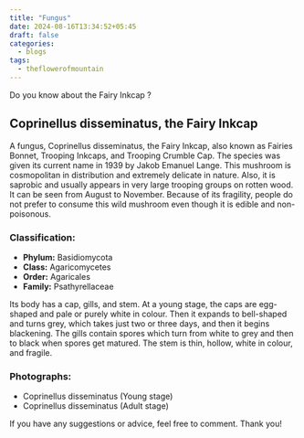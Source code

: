 ```yaml
---
title: "Fungus"
date: 2024-08-16T13:34:52+05:45
draft: false
categories:
  - blogs
tags:
  - theflowerofmountain
---
```

Do you know about the Fairy Inkcap ?<!--more--> 
## Coprinellus disseminatus, the Fairy Inkcap
A fungus, Coprinellus disseminatus, the Fairy Inkcap, also known as Fairies Bonnet, Trooping Inkcaps, and Trooping Crumble Cap. The species was given its current name in 1939 by Jakob Emanuel Lange. This mushroom is cosmopolitan in distribution and extremely delicate in nature. Also, it is saprobic and usually appears in very large trooping groups on rotten wood. It can be seen from August to November. Because of its fragility, people do not prefer to consume this wild mushroom even though it is edible and non-poisonous.

### Classification:
- **Phylum:** Basidiomycota
- **Class:** Agaricomycetes
- **Order:** Agaricales
- **Family:** Psathyrellaceae

Its body has a cap, gills, and stem. At a young stage, the caps are egg-shaped and pale or purely white in colour. Then it expands to bell-shaped and turns grey, which takes just two or three days, and then it begins blackening. The gills contain spores which turn from white to grey and then to black when spores get matured. The stem is thin, hollow, white in colour, and fragile.

### Photographs:
- Coprinellus disseminatus (Young stage)
- Coprinellus disseminatus (Adult stage)

If you have any suggestions or advice, feel free to comment. Thank you!